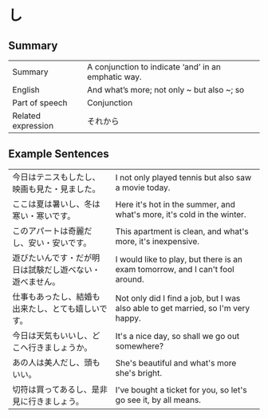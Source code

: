 # し

## Summary

<table><tr>   <td>Summary</td>   <td>A conjunction to indicate ‘and’ in an emphatic way.</td></tr><tr>   <td>English</td>   <td>And what’s more; not only ~ but also ~; so</td></tr><tr>   <td>Part of speech</td>   <td>Conjunction</td></tr><tr>   <td>Related expression</td>   <td>それから</td></tr></table>

## Example Sentences

<table><tr>   <td>今日はテニスもしたし、映画も見た・見ました。</td>   <td>I not only played tennis but also saw a movie today.</td></tr><tr>   <td>ここは夏は暑いし、冬は寒い・寒いです。</td>   <td>Here it's hot in the summer, and what's more, it's cold in the winter.</td></tr><tr>   <td>このアパートは奇麗だし、安い・安いです。</td>   <td>This apartment is clean, and what's more, it's inexpensive.</td></tr><tr>   <td>遊びたいんです・だが明日は試験だし遊べない・遊べません。</td>   <td>I would like to play, but there is an exam tomorrow, and I can't fool around.</td></tr><tr>   <td>仕事もあったし、結婚も出来たし、とても嬉しいです。</td>   <td>Not only did I find a job, but I was also able to get married, so I'm very happy.</td></tr><tr>   <td>今日は天気もいいし、どこへ行きましょうか。</td>   <td>It's a nice day, so shall we go out somewhere?</td></tr><tr>   <td>あの人は美人だし、頭もいい。</td>   <td>She's beautiful and what's more she's bright.</td></tr><tr>   <td>切符は買ってあるし、是非見に行きましょう。</td>   <td>I've bought a ticket for you, so let's go see it, by all means.</td></tr></table>

